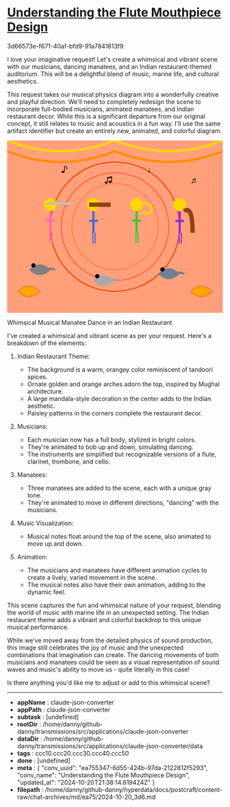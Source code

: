 # [Understanding the Flute Mouthpiece Design](https://claude.ai/chat/ea755347-6d55-424b-97da-2122812f5293)

3d66573e-f671-40af-bfd9-91a7841813f9

 I love your imaginative request! Let's create a whimsical and vibrant scene with our musicians, dancing manatees, and an Indian restaurant-themed auditorium. This will be a delightful blend of music, marine life, and cultural aesthetics.

<antThinking>This request takes our musical physics diagram into a wonderfully creative and playful direction. We'll need to completely redesign the scene to incorporate full-bodied musicians, animated manatees, and Indian restaurant decor. While this is a significant departure from our original concept, it still relates to music and acoustics in a fun way. I'll use the same artifact identifier but create an entirely new, animated, and colorful diagram.</antThinking>

<antArtifact identifier="flute-mouthpiece-diagram" type="image/svg+xml" title="Whimsical Musical Manatee Dance in an Indian Restaurant">
<svg xmlns="http://www.w3.org/2000/svg" viewBox="0 0 1000 800">
  <!-- Indian Restaurant Background -->
  <rect x="0" y="0" width="1000" height="800" fill="#FFA07A"/>
  <!-- Ornate Arches -->
  <path d="M0 0 Q250 100 500 0 Q750 100 1000 0" fill="none" stroke="#FFD700" stroke-width="10"/>
  <path d="M0 50 Q250 150 500 50 Q750 150 1000 50" fill="none" stroke="#FF8C00" stroke-width="10"/>
  <!-- Mandala-style decorations -->
  <circle cx="500" cy="400" r="300" fill="none" stroke="#FF4500" stroke-width="5"/>
  <circle cx="500" cy="400" r="250" fill="none" stroke="#FF6347" stroke-width="5"/>
  <circle cx="500" cy="400" r="200" fill="none" stroke="#FF7F50" stroke-width="5"/>
  <!-- Paisley patterns -->
  <path d="M50 700 Q100 650 150 700 Q100 750 50 700" fill="#FFA500" stroke="#FF4500" stroke-width="2"/>
  <path d="M850 700 Q900 650 950 700 Q900 750 850 700" fill="#FFA500" stroke="#FF4500" stroke-width="2"/>

  <!-- Flute Player -->
  <g>
    <circle cx="200" cy="300" r="30" fill="#FFD700"/> <!-- Head -->
    <rect x="195" y="330" width="10" height="100" fill="#FF69B4"/> <!-- Body -->
    <rect x="180" y="370" width="40" height="10" fill="#FF69B4"/> <!-- Arms -->
    <rect x="195" y="430" width="5" height="50" fill="#FF69B4"/> <!-- Legs -->
    <rect x="205" y="430" width="5" height="50" fill="#FF69B4"/>
    <rect x="180" y="290" width="120" height="10" fill="#C0C0C0"/> <!-- Flute -->
    <animateTransform attributeName="transform" type="translate" values="0,0; 0,-20; 0,0" dur="1s" repeatCount="indefinite"/>
  </g>

  <!-- Clarinet Player -->
  <g>
    <circle cx="400" cy="300" r="30" fill="#FFD700"/> <!-- Head -->
    <rect x="395" y="330" width="10" height="100" fill="#4169E1"/> <!-- Body -->
    <rect x="380" y="370" width="40" height="10" fill="#4169E1"/> <!-- Arms -->
    <rect x="395" y="430" width="5" height="50" fill="#4169E1"/> <!-- Legs -->
    <rect x="405" y="430" width="5" height="50" fill="#4169E1"/>
    <rect x="380" y="290" width="100" height="20" fill="#8B4513"/> <!-- Clarinet -->
    <animateTransform attributeName="transform" type="translate" values="0,0; 0,-20; 0,0" dur="1.2s" repeatCount="indefinite"/>
  </g>

  <!-- Trombone Player -->
  <g>
    <circle cx="600" cy="300" r="30" fill="#FFD700"/> <!-- Head -->
    <rect x="595" y="330" width="10" height="100" fill="#32CD32"/> <!-- Body -->
    <rect x="580" y="370" width="40" height="10" fill="#32CD32"/> <!-- Arms -->
    <rect x="595" y="430" width="5" height="50" fill="#32CD32"/> <!-- Legs -->
    <rect x="605" y="430" width="5" height="50" fill="#32CD32"/>
    <path d="M580 300 Q620 280 660 300 Q680 320 660 340 L620 340" fill="none" stroke="#FFD700" stroke-width="10"/> <!-- Trombone -->
    <animateTransform attributeName="transform" type="translate" values="0,0; 0,-20; 0,0" dur="0.8s" repeatCount="indefinite"/>
  </g>

  <!-- Cello Player -->
  <g>
    <circle cx="800" cy="300" r="30" fill="#FFD700"/> <!-- Head -->
    <rect x="795" y="330" width="10" height="100" fill="#8A2BE2"/> <!-- Body -->
    <rect x="780" y="370" width="40" height="10" fill="#8A2BE2"/> <!-- Arms -->
    <rect x="795" y="430" width="5" height="50" fill="#8A2BE2"/> <!-- Legs -->
    <rect x="805" y="430" width="5" height="50" fill="#8A2BE2"/>
    <path d="M820 330 Q860 300 860 430" fill="none" stroke="#8B4513" stroke-width="20"/> <!-- Cello -->
    <animateTransform attributeName="transform" type="translate" values="0,0; 0,-20; 0,0" dur="1.5s" repeatCount="indefinite"/>
  </g>

  <!-- Dancing Manatees -->
  <g>
    <path d="M100 600 Q150 550 200 600 Q150 650 100 600" fill="#808080"/> <!-- Manatee Body -->
    <circle cx="120" cy="580" r="10" fill="#000000"/> <!-- Eye -->
    <path d="M180 600 Q200 590 220 600" fill="none" stroke="#808080" stroke-width="10"/> <!-- Tail -->
    <animateTransform attributeName="transform" type="translate" values="0,0; 50,0; 0,0" dur="3s" repeatCount="indefinite"/>
  </g>

  <g>
    <path d="M400 650 Q450 600 500 650 Q450 700 400 650" fill="#A9A9A9"/> <!-- Manatee Body -->
    <circle cx="420" cy="630" r="10" fill="#000000"/> <!-- Eye -->
    <path d="M480 650 Q500 640 520 650" fill="none" stroke="#A9A9A9" stroke-width="10"/> <!-- Tail -->
    <animateTransform attributeName="transform" type="translate" values="0,0; -50,0; 0,0" dur="2.5s" repeatCount="indefinite"/>
  </g>

  <g>
    <path d="M700 620 Q750 570 800 620 Q750 670 700 620" fill="#708090"/> <!-- Manatee Body -->
    <circle cx="720" cy="600" r="10" fill="#000000"/> <!-- Eye -->
    <path d="M780 620 Q800 610 820 620" fill="none" stroke="#708090" stroke-width="10"/> <!-- Tail -->
    <animateTransform attributeName="transform" type="translate" values="0,0; 0,-30; 0,0" dur="2s" repeatCount="indefinite"/>
  </g>

  <!-- Musical Notes -->
  <g>
    <text x="250" y="150" font-size="40" fill="#000000">♪</text>
    <text x="450" y="200" font-size="40" fill="#000000">♫</text>
    <text x="650" y="150" font-size="40" fill="#000000">♩</text>
    <text x="850" y="200" font-size="40" fill="#000000">♬</text>
    <animateTransform attributeName="transform" type="translate" values="0,0; 0,-20; 0,0" dur="2s" repeatCount="indefinite"/>
  </g>

  <!-- Title -->
  <text x="500" y="50" text-anchor="middle" font-size="30" fill="#FFD700" stroke="#FF4500" stroke-width="1">Whimsical Musical Manatee Dance in an Indian Restaurant</text>
</svg>
</antArtifact>

I've created a whimsical and vibrant scene as per your request. Here's a breakdown of the elements:

1. Indian Restaurant Theme:
   - The background is a warm, orangey color reminiscent of tandoori spices.
   - Ornate golden and orange arches adorn the top, inspired by Mughal architecture.
   - A large mandala-style decoration in the center adds to the Indian aesthetic.
   - Paisley patterns in the corners complete the restaurant decor.

2. Musicians:
   - Each musician now has a full body, stylized in bright colors.
   - They're animated to bob up and down, simulating dancing.
   - The instruments are simplified but recognizable versions of a flute, clarinet, trombone, and cello.

3. Manatees:
   - Three manatees are added to the scene, each with a unique gray tone.
   - They're animated to move in different directions, "dancing" with the musicians.

4. Music Visualization:
   - Musical notes float around the top of the scene, also animated to move up and down.

5. Animation:
   - The musicians and manatees have different animation cycles to create a lively, varied movement in the scene.
   - The musical notes also have their own animation, adding to the dynamic feel.

This scene captures the fun and whimsical nature of your request, blending the world of music with marine life in an unexpected setting. The Indian restaurant theme adds a vibrant and colorful backdrop to this unique musical performance.

While we've moved away from the detailed physics of sound production, this image still celebrates the joy of music and the unexpected combinations that imagination can create. The dancing movements of both musicians and manatees could be seen as a visual representation of sound waves and music's ability to move us - quite literally in this case!

Is there anything you'd like me to adjust or add to this whimsical scene?

---

* **appName** : claude-json-converter
* **appPath** : claude-json-converter
* **subtask** : [undefined]
* **rootDir** : /home/danny/github-danny/transmissions/src/applications/claude-json-converter
* **dataDir** : /home/danny/github-danny/transmissions/src/applications/claude-json-converter/data
* **tags** : ccc10.ccc20.ccc30.ccc40.ccc50
* **done** : [undefined]
* **meta** : {
  "conv_uuid": "ea755347-6d55-424b-97da-2122812f5293",
  "conv_name": "Understanding the Flute Mouthpiece Design",
  "updated_at": "2024-10-20T21:38:14.619424Z"
}
* **filepath** : /home/danny/github-danny/hyperdata/docs/postcraft/content-raw/chat-archives/md/ea75/2024-10-20_3d6.md